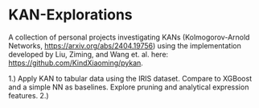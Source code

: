 # KAN-Explorations
A collection of personal projects investigating KANs (Kolmogorov-Arnold Networks, https://arxiv.org/abs/2404.19756) using the implementation developed by Liu, Ziming, and Wang et. al. here: https://github.com/KindXiaoming/pykan. 

1.) Apply KAN to tabular data using the IRIS dataset. Compare to XGBoost and a simple NN as baselines. Explore pruning and analytical expression features. 
2.) 

